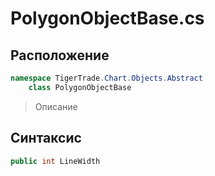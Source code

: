 
# PolygonObjectBase.cs
## Расположение
```csharp
namespace TigerTrade.Chart.Objects.Abstract  
    class PolygonObjectBase
```

> Описание

## Синтаксис
```csharp
public int LineWidth
```
